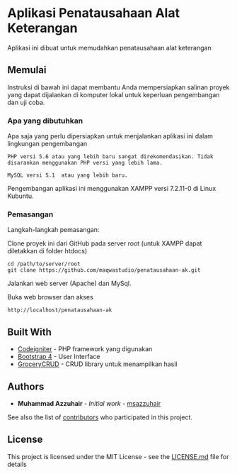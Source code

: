# Aplikasi Penatausahaan Alat Keterangan

Aplikasi ini dibuat untuk memudahkan penatausahaan alat keterangan

## Memulai

Instruksi di bawah ini dapat membantu Anda mempersiapkan salinan proyek yang dapat dijalankan di komputer lokal untuk keperluan pengembangan dan uji coba.

### Apa yang dibutuhkan

Apa saja yang perlu dipersiapkan untuk menjalankan aplikasi ini dalam lingkungan pengembangan

```
PHP versi 5.6 atau yang lebih baru sangat direkomendasikan. Tidak disarankan menggunakan PHP versi yang lebih lama.

MySQL versi 5.1  atau yang lebih baru.
```

Pengembangan aplikasi ini menggunakan XAMPP versi 7.2.11-0 di Linux Kubuntu.

### Pemasangan

Langkah-langkah pemasangan:

Clone proyek ini dari GitHub pada server root (untuk XAMPP dapat diletakkan di folder htdocs)

```
cd /path/to/server/root
git clone https://github.com/maqwastudio/penatausahaan-ak.git
```

Jalankan web server (Apache) dan MySql.

Buka web browser dan akses
```
http://localhost/penatausahaan-ak
```

## Built With

* [Codeigniter](https://www.codeigniter.com/) - PHP framework yang digunakan
* [Bootstrap 4](https://getbootstrap.com/) - User Interface
* [GroceryCRUD](https://www.grocerycrud.com/) - CRUD library untuk menampilkan hasil

## Authors

* **Muhammad Azzuhair** - *Initial work* - [msazzuhair](https://github.com/msazzuhair)

See also the list of [contributors](https://github.com/your/project/contributors) who participated in this project.

## License

This project is licensed under the MIT License - see the [LICENSE.md](LICENSE.md) file for details